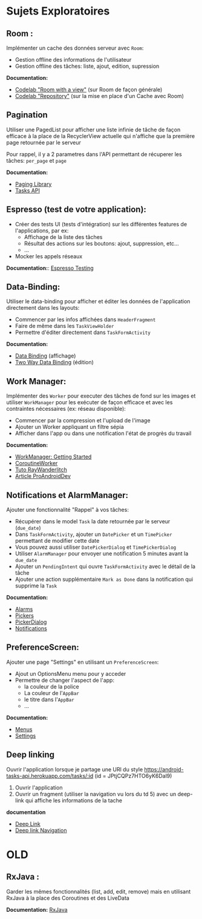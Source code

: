 # Sujets Exploratoires

## Room :
Implémenter un cache des données serveur avec `Room`:

- Gestion offline des informations de l'utilisateur
- Gestion offline des tâches: liste, ajout, edition, supression

**Documentation:**

- [Codelab "Room with a view"](https://codelabs.developers.google.com/codelabs/android-room-with-a-view-kotlin) (sur Room de façon générale)
- [Codelab "Repository"](https://codelabs.developers.google.com/codelabs/kotlin-android-training-repository) (sur la mise en place d'un Cache avec Room)
  


## Pagination
Utiliser une PagedList pour afficher une liste infinie de tâche de façon efficace à la place de la RecyclerView actuelle qui n'affiche que la première page retournée par le serveur 

Pour rappel, il y a 2 parametres dans l'API permettant de récuperer les tâches: `per_page` et `page`

**Documentation:** 

- [Paging Library](https://developer.android.com/topic/libraries/architecture/paging)
- [Tasks API](https://android-tasks-api.herokuapp.com/api-docs/index.html)


## Espresso (test de votre application):
- Créer des tests UI (tests d'intégration) sur les différentes features de l'applications, par ex:
  - Affichage de la liste des tâches
  - Résultat des actions sur les boutons: ajout, suppression, etc...
  - ...
- Mocker les appels réseaux

**Documentation:**: [Espresso Testing](https://developer.android.com/training/testing/ui-testing/espresso-testing)


## Data-Binding:
Utiliser le data-binding pour afficher et éditer les données de l'application directement dans les layouts:

- Commencer par les infos affichées dans `HeaderFragment`
- Faire de même dans les `TaskViewHolder`
- Permettre d'éditer directement dans `TaskFormActivity`
    
**Documentation:** 

- [Data Binding](https://developer.android.com/topic/libraries/data-binding) (affichage)
- [Two Way Data Binding](https://developer.android.com/topic/libraries/data-binding/two-way) (édition)

## Work Manager:
Implémenter des `Worker` pour executer des tâches de fond sur les images et utiliser `WorkManager` pour les exécuter de façon efficace et avec les contraintes nécessaires (ex: réseau disponible):
  
  - Commencer par la compression et l'upload de l'image 
  - Ajouter un Worker appliquant un filtre sépia
  - Afficher dans l'app ou dans une notification l'état de progrès du travail
  
**Documentation:**

- [WorkManager: Getting Started](https://developer.android.com/topic/libraries/architecture/workmanager/basics.html)
- [CoroutineWorker](https://developer.android.com/topic/libraries/architecture/workmanager/advanced/coroutineworker)
- [Tuto RayWanderlitch](https://www.raywenderlich.com/6040-workmanager-tutorial-for-android-getting-started)
- [Article ProAndroidDev](https://proandroiddev.com/exploring-the-stable-android-jetpack-workmanager-82819d5d7c34)


## Notifications et AlarmManager: 
Ajouter une fonctionnalité "Rappel" à vos tâches:

- Récupérer dans le model `Task` la date retournée par le serveur (`due_date`)
- Dans `TaskFormActivity`, ajouter un `DatePicker` et un `TimePicker` permettant de modifier cette date
- Vous pouvez aussi utiliser `DatePickerDialog` et `TimePickerDialog`
- Utiliser `AlarmManager` pour envoyer une notification 5 minutes avant la `due_date`
- Ajouter un `PendingIntent` qui ouvre `TaskFormActivity` avec le détail de la tâche
- Ajouter une action supplémentaire `Mark as Done` dans la notification qui supprime la `Task`

**Documentation:**

- [Alarms](https://developer.android.com/training/scheduling/alarms)
- [Pickers](https://developer.android.com/guide/topics/ui/controls/pickers)
- [PickerDialog](https://www.journaldev.com/9976/android-date-time-picker-dialog)
- [Notifications](https://developer.android.com/guide/topics/ui/notifiers/notifications)

## PreferenceScreen:
Ajouter une page "Settings" en utilisant un `PreferenceScreen`:

- Ajout un OptionsMenu menu pour y acceder
- Permettre de changer l'aspect de l'app:
    - la couleur de la police 
    - La couleur de l'`AppBar`
    - le titre dans l'`AppBar`
    - ...

**Documentation:**

- [Menus](https://developer.android.com/guide/topics/ui/menus)
- [Settings](https://developer.android.com/guide/topics/ui/settings.html)

## Deep linking

Ouvrir l'application lorsque je partage une URl du style https://android-tasks-api.herokuapp.com/tasks/:id (id = JPtjCQPz7HTO6yK6Dal9)

1. Ouvrir l'application
1. Ouvrir un fragment (utiliser la navigation vu lors du td 5) avec un deep-link qui affiche les informations de la tache

**documentation**
- [Deep Link](https://developer.android.com/training/app-links/deep-linking)
- [Deep link Navigation](https://developer.android.com/guide/navigation/navigation-deep-link)


# OLD 
## RxJava : 
Garder les mêmes fonctionnalités (list, add, edit, remove) mais en utilisant RxJava à la place des Coroutines et des LiveData

**Documentation:** [RxJava](https://github.com/ReactiveX/RxJava)

